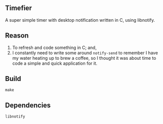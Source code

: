 ## Timefier

A super simple timer with desktop notification written in C, using libnotify.

## Reason

1. To refresh and code something in C; and,
2. I constantly need to write some around `notify-send` to remember I have my
water heating up to brew a coffee, so I thought it was about time to code a
simple and quick application for it.

## Build

```
make
```

## Dependencies

`libnotify`

